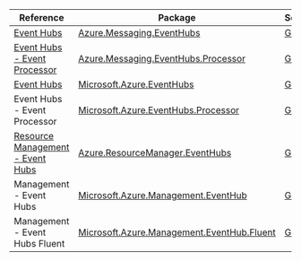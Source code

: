 | Reference | Package | Source |
|---|---|---|
|[Event Hubs](messaging.eventhubs-readme.md)|[Azure.Messaging.EventHubs](https://www.nuget.org/packages/Azure.Messaging.EventHubs)|[GitHub](https://github.com/Azure/azure-sdk-for-net/blob/main/sdk/eventhub/Azure.Messaging.EventHubs)|
|[Event Hubs - Event Processor](messaging.eventhubs.processor-readme.md)|[Azure.Messaging.EventHubs.Processor](https://www.nuget.org/packages/Azure.Messaging.EventHubs.Processor)|[GitHub](https://github.com/Azure/azure-sdk-for-net/blob/main/sdk/eventhub/Azure.Messaging.EventHubs.Processor)|
|[Event Hubs](microsoft.eventhubs-readme.md)|[Microsoft.Azure.EventHubs](https://www.nuget.org/packages/Microsoft.Azure.EventHubs)|[GitHub](https://github.com/Azure/azure-sdk-for-net)|
|Event Hubs - Event Processor|[Microsoft.Azure.EventHubs.Processor](https://www.nuget.org/packages/Microsoft.Azure.EventHubs.Processor)|[GitHub](https://github.com/Azure/azure-sdk-for-net)|
|[Resource Management - Event Hubs](resourcemanager.eventhubs-readme.md)|[Azure.ResourceManager.EventHubs](https://www.nuget.org/packages/Azure.ResourceManager.EventHubs)|[GitHub](https://github.com/Azure/azure-sdk-for-net/blob/main/sdk/eventhub/Azure.ResourceManager.EventHubs)|
|Management - Event Hubs|[Microsoft.Azure.Management.EventHub](https://www.nuget.org/packages/Microsoft.Azure.Management.EventHub)|[GitHub](https://github.com/Azure/azure-sdk-for-net)|
|Management - Event Hubs Fluent|[Microsoft.Azure.Management.EventHub.Fluent](https://www.nuget.org/packages/Microsoft.Azure.Management.EventHub.Fluent)|[GitHub](https://github.com/Azure/azure-sdk-for-net)|
